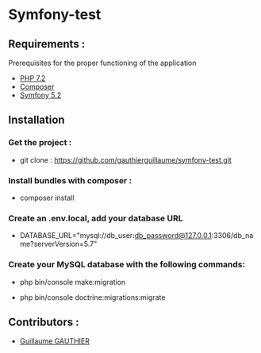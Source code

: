 # Symfony-test 

## Requirements :
Prerequisites for the proper functioning of the application
 - [PHP 7.2](https://lmgtfy.com/?q=How%20to%20get%20php%207.2&iie=1)
 - [Composer](https://getcomposer.org/)
 - [Symfony 5.2](https://symfony.com/)

## Installation

### Get the project :

- git clone :  https://github.com/gauthierguillaume/symfony-test.git

### Install bundles with composer :

- composer install

### Create an .env.local, add your database URL                           

- DATABASE_URL="mysql://db_user:db_password@127.0.0.1:3306/db_name?serverVersion=5.7"

### Create your MySQL database with the following commands:
- php bin/console make:migration


- php bin/console doctrine:migrations:migrate

## Contributors :

 - [Guillaume GAUTHIER](https://github.com/gauthierguillaume)
